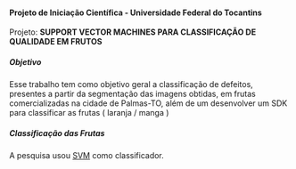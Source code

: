 #### Projeto de Iniciação Científica - Universidade Federal do Tocantins
Projeto: **SUPPORT VECTOR MACHINES PARA CLASSIFICAÇÃO DE QUALIDADE EM FRUTOS**


##### Objetivo
Esse trabalho tem como objetivo geral a classificação de defeitos, presentes a partir da segmentação das imagens obtidas, em frutas comercializadas na cidade de Palmas-TO, além de um desenvolver um SDK para classificar as frutas ( laranja / manga )


##### Classificação das Frutas

A pesquisa usou [SVM] como classificador.


[SVM]:<http://www.svms.org/>